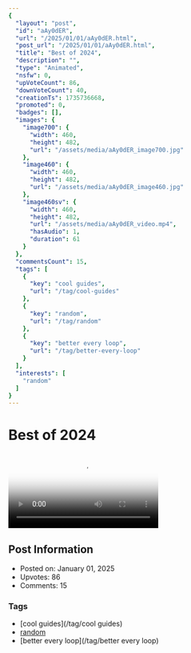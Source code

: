 ```yaml
---
{
  "layout": "post",
  "id": "aAy0dER",
  "url": "/2025/01/01/aAy0dER.html",
  "post_url": "/2025/01/01/aAy0dER.html",
  "title": "Best of 2024",
  "description": "",
  "type": "Animated",
  "nsfw": 0,
  "upVoteCount": 86,
  "downVoteCount": 40,
  "creationTs": 1735736668,
  "promoted": 0,
  "badges": [],
  "images": {
    "image700": {
      "width": 460,
      "height": 482,
      "url": "/assets/media/aAy0dER_image700.jpg"
    },
    "image460": {
      "width": 460,
      "height": 482,
      "url": "/assets/media/aAy0dER_image460.jpg"
    },
    "image460sv": {
      "width": 460,
      "height": 482,
      "url": "/assets/media/aAy0dER_video.mp4",
      "hasAudio": 1,
      "duration": 61
    }
  },
  "commentsCount": 15,
  "tags": [
    {
      "key": "cool guides",
      "url": "/tag/cool-guides"
    },
    {
      "key": "random",
      "url": "/tag/random"
    },
    {
      "key": "better every loop",
      "url": "/tag/better-every-loop"
    }
  ],
  "interests": [
    "random"
  ]
}
---
```


# Best of 2024

<video controls playsinline loop poster="/assets/media/aAy0dER_image460.jpg">
  <source src="/assets/media/aAy0dER_video.mp4" type="video/mp4">
  Your browser does not support the video tag.
</video>

## Post Information

- Posted on: January 01, 2025
- Upvotes: 86
- Comments: 15

### Tags

- [cool guides](/tag/cool guides)
- [random](/tag/random)
- [better every loop](/tag/better every loop)
